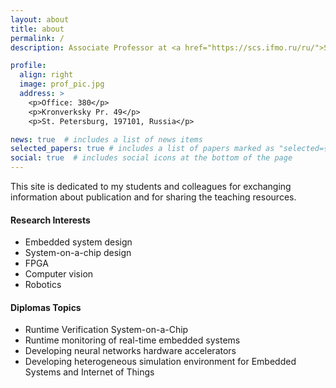 ```yaml
---
layout: about
title: about
permalink: /
description: Associate Professor at <a href="https://scs.ifmo.ru/ru/">Software Engineering and Computer Systems Faculty</a><br><a href="https://www.itmo.ru">ITMO University</a>

profile:
  align: right
  image: prof_pic.jpg
  address: >
    <p>Office: 380</p>
    <p>Kronverksky Pr. 49</p>
    <p>St. Petersburg, 197101, Russia</p>

news: true  # includes a list of news items
selected_papers: true # includes a list of papers marked as "selected={true}"
social: true  # includes social icons at the bottom of the page
---
```


This site is dedicated to my students and colleagues for exchanging information about publication and for sharing the teaching resources.

#### Research Interests

*	Embedded system design
*	System-on-a-chip design
*	FPGA
*	Computer vision
*	Robotics

#### Diplomas Topics

*	Runtime Verification System-on-a-Chip 
*	Runtime monitoring of real-time embedded systems
*	Developing neural networks hardware accelerators
*	Developing heterogeneous simulation environment for Embedded Systems and Internet of Things 

